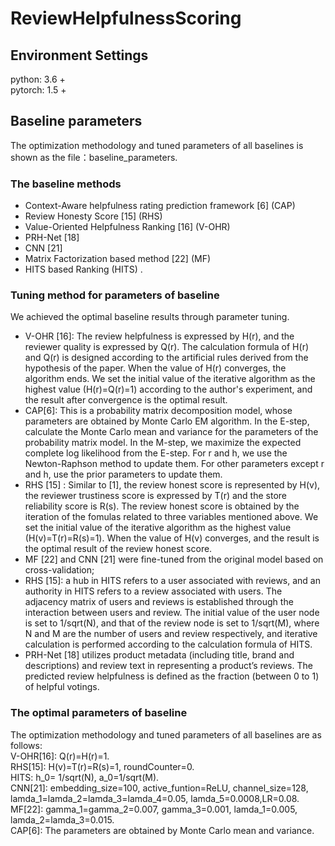 # ReviewHelpfulnessScoring  

## Environment Settings  
python: 3.6 +  
pytorch: 1.5 +  


## Baseline parameters
The optimization methodology and tuned parameters of all baselines is shown as the file：baseline_parameters.
### The baseline methods
* Context-Aware helpfulness rating prediction framework [6] (CAP) 
* Review Honesty Score [15] (RHS)   
* Value-Oriented Helpfulness Ranking [16] (V-OHR) 
* PRH-Net [18]
* CNN [21] 
* Matrix Factorization based method [22] (MF) 
 * HITS based Ranking (HITS) . 

### Tuning method for parameters of baseline
We achieved the optimal baseline results through parameter tuning.   
* V-OHR [16]: The review helpfulness is expressed by H(r), and the reviewer quality is expressed by Q(r). The calculation formula of H(r) and Q(r) is designed according to the artificial rules derived from the hypothesis of the paper. When the value of H(r) converges, the algorithm ends. We set the initial value of the iterative algorithm as the highest value (H(r)=Q(r)=1) according to the author's experiment, and the result after convergence is the optimal result.  
* CAP[6]: This is a probability matrix decomposition model, whose parameters are obtained by Monte Carlo EM algorithm. In the E-step, calculate the Monte Carlo mean and variance for the parameters of the probability matrix model. In the M-step, we maximize the expected complete log likelihood from the E-step. For r and h, we use the Newton-Raphson method to update them. For other parameters except r and h, use the prior parameters to update them.
* RHS [15] : Similar to [1], the review honest score is represented by H(v), the reviewer trustiness score is expressed by T(r) and the store reliability score is R(s). The review honest score is obtained by the iteration of the fomulas related to three variables mentioned above. We set the initial value of the iterative algorithm as the highest value (H(v)=T(r)=R(s)=1). When the value of H(v) converges, and the result is the optimal result of the review honest score.
* MF [22] and CNN [21] were fine-tuned from the original model based on cross-validation;
* RHS [15]: a hub in HITS refers to a user associated with reviews, and an authority in HITS refers to a review associated with users. The adjacency matrix of users and reviews is established through the interaction between users and review. The initial value of the user node is set to 1/sqrt(N), and that of the review node is set to 1/sqrt(M), where N and M are the number of users and review respectively, and iterative calculation is performed according to the calculation formula of HITS.
* PRH-Net [18] utilizes product metadata (including title, brand and descriptions) and review text in representing a product’s reviews. The predicted review helpfulness is defined as the fraction (between 0 to 1) of helpful votings.

### The optimal parameters of baseline
The optimization methodology and tuned parameters of all baselines are as follows:  
V-OHR[16]: Q(r)=H(r)=1.  
RHS[15]: H(v)=T(r)=R(s)=1, roundCounter=0.  
HITS: h_0= 1/sqrt(N), a_0=1/sqrt(M).  
CNN[21]: embedding_size=100, active_funtion=ReLU, channel_size=128, lamda_1=lamda_2=lamda_3=lamda_4=0.05, lamda_5=0.0008,LR=0.08.  
MF[22]: gamma_1=gamma_2=0.007, gamma_3=0.001, lamda_1=0.005, lamda_2=lamda_3=0.015.  
CAP[6]: The parameters are obtained by Monte Carlo mean and variance.  

